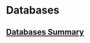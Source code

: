 # Databases

## [Databases Summary](https://blog.serverdensity.com/which-database-is-best-whos-asking/)

